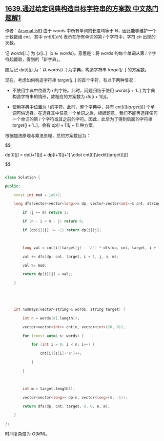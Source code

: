 ## [1639.通过给定词典构造目标字符串的方案数 中文热门题解1](https://leetcode.cn/problems/number-of-ways-to-form-a-target-string-given-a-dictionary/solutions/100000/dong-tai-gui-hua-omn-jie-fa-by-arsenal-591)

作者：[Arsenal-591](https://leetcode.cn/u/Arsenal-591)
由于 $\textit{words}$ 中所有单词的长度均等于 $N$，因此能够维护一个计数数组 $cnt$，其中 $cnt[i][ch]$ 表示在所有单词的第 $i$ 个字符中，字符 $ch$ 出现的次数。

记 $\textit{words}[i..]$ 为 $\{x[i..] ~~ | x \in \textit{words}\}$。意思是：将 $\textit{words}$ 的每个单词从第 $i$ 个字符起截取，得到的「新字典」。

随后记 $dp[i][j]$ 为：以 $\textit{words}[i..]$ 为字典，构造字符串 $\textit{target}[j..]$ 的方案数。

现在，考虑如何构造字符串 $\textit{target}[j..]$ 的首个字符，有以下两种情况：
- 不使用字典中位置为 $i$ 的字符。此时，问题归结于使用 $\textit{words}[i+1..]$ 为字典构造字符串的情形，故相应的方案数为 $dp[i+1][j]$。
- 使用字典中位置为 $i$ 的字符。此时，整个字典中，共有 $cnt[i][\textit{target}[j]]$ 个单词可供选择。在选择其中任意一个单词之后，根据题意，我们不能再选择任何一个单词的第 $i$ 个字符或其之前的字符。因此，此后为了得到后面的字符串 $\textit{target}[j+1..]$，会有 $dp[i+1][j+1]$ 种方案。

根据加法原理与乘法原理，总的方案数目为：
$$
dp[i][j] = dp[i+1][j] + dp[i+1][j+1] \cdot cnt[i][\textit{target}[j]]
$$
 
``` C++ [sol1-C++]
class Solution {
public:
    const int mod = 1e9+7;
    long dfs(vector<vector<long>>& dp, vector<vector<int>>& cnt, string& target, int i, int j, int n, int m) {
        if (j == m) return 1;
        if (n - i < m - j) return 0;
        if (dp[i][j] != -1) return dp[i][j];
        
        long val = cnt[i][target[j] - 'a'] * dfs(dp, cnt, target, i + 1, j + 1, n, m);
        val += dfs(dp, cnt, target, i + 1, j, n, m);
        val %= mod;
        return dp[i][j] = val;;
    }
    
    
    int numWays(vector<string>& words, string target) {
        int n = words[0].length();
        vector<vector<int>> cnt(n, vector<int>(26, 0));
        for (const auto& s: words) {
            for (int i = 0; i < n; i++) {
                cnt[i][s[i]-'a']++;
            }
        }
        
        int m = target.length();
        vector<vector<long>> dp(n, vector<long>(m, -1));
        return dfs(dp, cnt, target, 0, 0, n, m);
    }
};
```

时间复杂度为 $O(MN)$。